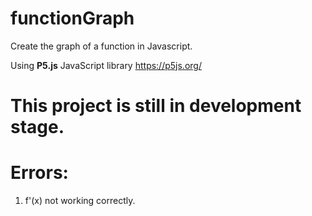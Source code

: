 # functionGraph
Create the graph of a function in Javascript.

Using <b>P5.js</b> JavaScript library
https://p5js.org/

# This project is still in development stage.


# Errors:
1) f'(x) not working correctly.
